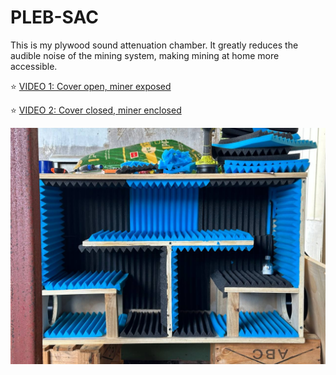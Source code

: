 # PLEB-SAC
This is my plywood sound attenuation chamber. It greatly reduces the audible noise of the mining system, making mining at home more accessible.

⭐ [VIDEO 1: Cover open, miner exposed](https://storage.fleek-internal.com/25f68b6d-1afa-4632-bc3c-1c2ece0eb418-bucket/PLEBSAC/exposed.MOV)

⭐ [VIDEO 2: Cover closed, miner enclosed](https://storage.fleek-internal.com/25f68b6d-1afa-4632-bc3c-1c2ece0eb418-bucket/PLEBSAC/enclosed.MOV)

![](https://github.com/devdass/PLEB-SAC/blob/main/sideview.jpg?raw=true)

